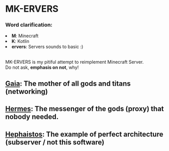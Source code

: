 <h1>MK-ERVERS</h1>

<h3>Word clarification:</h3>
<li><b>M</b>: Minecraft</li>
<li><b>K</b>: Kotlin</li>
<li><b>ervers</b>: Servers sounds to basic :)</li>

<br>

MK-ERVERS is my pitiful attempt to reimplement Minecraft Server. \
Do not ask, **emphasis on not**, why!

## <a href="https://github.com/kxmpxtxnt/mk-ervers/tree/master/gaia">Gaia</a>: The mother of all gods and titans (networking)
## <a href="https://github.com/kxmpxtxnt/mk-ervers/tree/master/hermes">Hermes</a>: The messenger of the gods (proxy) that nobody needed.
## <a href="https://github.com/kxmpxtxnt/mk-ervers/tree/master/hephaistos">Hephaistos</a>: The example of perfect architecture (subserver / not this software)